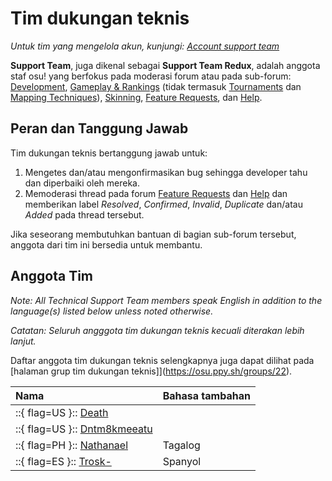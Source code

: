 # Tim dukungan teknis

*Untuk tim yang mengelola akun, kunjungi: [Account support team](/wiki/People/Account_support_team)*

**Support Team**, juga dikenal sebagai **Support Team Redux**, adalah anggota staf osu! yang berfokus pada moderasi forum atau pada sub-forum: [Development](https://osu.ppy.sh/community/forums/2), [Gameplay & Rankings](https://osu.ppy.sh/community/forums/13) (tidak termasuk [Tournaments](https://osu.ppy.sh/community/forums/55) dan [Mapping Techniques](https://osu.ppy.sh/community/forums/61)), [Skinning](https://osu.ppy.sh/community/forums/15), [Feature Requests](https://osu.ppy.sh/community/forums/4), dan [Help](https://osu.ppy.sh/community/forums/5).

## Peran dan Tanggung Jawab

Tim dukungan teknis bertanggung jawab untuk:

1. Mengetes dan/atau mengonfirmasikan bug sehingga developer tahu dan diperbaiki oleh mereka.
2. Memoderasi thread pada forum [Feature Requests](https://osu.ppy.sh/community/forums/4) dan [Help](https://osu.ppy.sh/community/forums/5) dan memberikan label *Resolved*, *Confirmed*, *Invalid*, *Duplicate* dan/atau *Added* pada thread tersebut.

Jika seseorang membutuhkan bantuan di bagian sub-forum tersebut, anggota dari tim ini bersedia untuk membantu.

## Anggota Tim

*Note: All Technical Support Team members speak English in addition to the language(s) listed below unless noted otherwise.*

*Catatan: Seluruh angggota tim dukungan teknis kecuali diterakan lebih lanjut.*

Daftar anggota tim dukungan teknis selengkapnya juga dapat dilihat pada [halaman grup tim dukungan teknis]](https://osu.ppy.sh/groups/22).

| Nama | Bahasa tambahan |
| :-- | :-- |
| ::{ flag=US }:: [Death](https://osu.ppy.sh/users/3242450) |  |
| ::{ flag=US }:: [Dntm8kmeeatu](https://osu.ppy.sh/users/5428812) |  |
| ::{ flag=PH }:: [Nathanael](https://osu.ppy.sh/users/2295078) | Tagalog |
| ::{ flag=ES }:: [Trosk-](https://osu.ppy.sh/users/3469385) | Spanyol |
